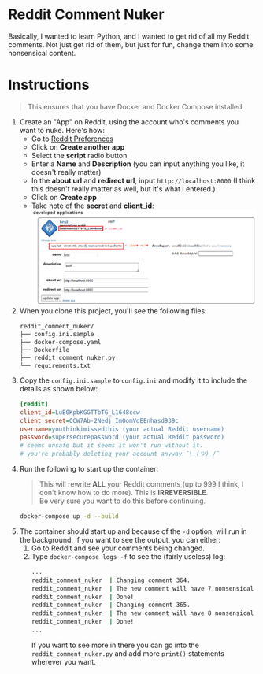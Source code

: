 # Reddit Comment Nuker

Basically, I wanted to learn Python, and I wanted to get rid of all my Reddit comments. Not just get rid of them, but just for fun, change them into some nonsensical content.

# Instructions

> This ensures that you have Docker and Docker Compose installed.

1. Create an "App" on Reddit, using the account who's comments you want to nuke. Here's how:
   -  Go to [Reddit Preferences](https://www.reddit.com/prefs/apps)
   -  Click on **Create another app**
   -  Select the **script** radio button
   -  Enter a **Name** and **Description** (you can input anything you like, it doesn't really matter)
   -  In the **about url** and **redirect url**, input `http://localhost:8000` (I think this doesn't really matter as well, but it's what I entered.)
   -  Click on **Create app**
   -  Take note of the **secret** and **client_id**:
   ![Create Reddit App](png/create_reddit_app.png)
2. When you clone this project, you'll see the following files:
    ```tree
    reddit_comment_nuker/
    ├── config.ini.sample
    ├── docker-compose.yaml
    ├── Dockerfile
    ├── reddit_comment_nuker.py
    └── requirements.txt
    ```
3. Copy the `config.ini.sample` to `config.ini` and modify it to include the details as shown below:
   ```ini
   [reddit]
   client_id=LuB0KpbKGGTTbTG_L1648ccw
   client_secret=OCW7Ab-2Nedj_Im0omVdEEnhasd939c
   username=youthinkimissedthis (your actual Reddit username)
   password=supersecurepassword (your actual Reddit password) 
   # seems unsafe but it seems it won't run without it. 
   # you're probably deleting your account anyway ¯\_(ツ)_/¯
   ```
4. Run the following to start up the container:
   > This will rewrite **ALL** your Reddit comments (up to 999 I think, I don't know how to do more). This is **IRREVERSIBLE**.  
   > Be very sure you want to do this before continuing.
   ```bash
   docker-compose up -d --build
   ```
5. The container should start up and because of the `-d` option, will run in the background. If you want to see the output, you can either:
   1. Go to Reddit and see your comments being changed.
   2. Type `docker-compose logs -f` to see the (fairly useless) log:
      ```bash
      ...
      reddit_comment_nuker  | Changing comment 364.
      reddit_comment_nuker  | The new comment will have 7 nonsensical paragraphs.
      reddit_comment_nuker  | Done!
      reddit_comment_nuker  | Changing comment 365.
      reddit_comment_nuker  | The new comment will have 8 nonsensical paragraphs.
      reddit_comment_nuker  | Done!
      ...
      ```
      If you want to see more in there you can go into the `reddit_comment_nuker.py` and add more `print()` statements wherever you want.